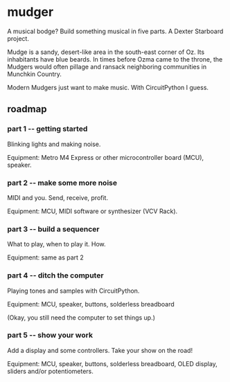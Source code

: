 # mudger
A musical bodge? Build something musical in five parts. A Dexter Starboard project.

Mudge is a sandy, desert-like area in the south-east corner of Oz. Its inhabitants have blue beards.
In times before Ozma came to the throne, the Mudgers would often pillage and ransack neighboring communities in Munchkin Country.

Modern Mudgers just want to make music. With CircuitPython I guess.

## roadmap

### part 1 -- getting started

Blinking lights and making noise.

Equipment: Metro M4 Express or other microcontroller board (MCU), speaker.

### part 2 -- make some more noise

MIDI and you. Send, receive, profit.

Equipment: MCU, MIDI software or synthesizer (VCV Rack).

### part 3 -- build a sequencer

What to play, when to play it. How.

Equipment: same as part 2

### part 4 -- ditch the computer

Playing tones and samples with CircuitPython.

Equipment: MCU, speaker, buttons, solderless breadboard

(Okay, you still need the computer to set things up.)

### part 5 -- show your work

Add a display and some controllers. Take your show on the road!

Equipment: MCU, speaker, buttons, solderless breadboard, OLED display, sliders and/or potentiometers.
